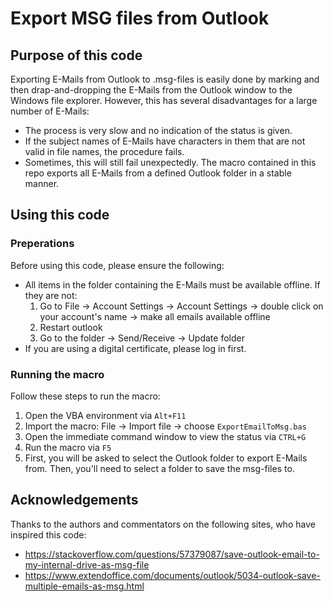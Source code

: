 # Export MSG files from Outlook
## Purpose of this code
Exporting E-Mails from Outlook to .msg-files is easily done by marking and then drap-and-dropping the E-Mails from the Outlook window to the Windows file explorer.
However, this has several disadvantages for a large number of E-Mails:
- The process is very slow and no indication of the status is given.
- If the subject names of E-Mails have characters in them that are not valid in file names, the procedure fails.
- Sometimes, this will still fail unexpectedly.
The macro contained in this repo exports all E-Mails from a defined Outlook folder in a stable manner.

## Using this code
### Preperations
Before using this code, please ensure the following:
-  All items in the folder containing the E-Mails must be available offline. If they are not:
    1. Go to File -> Account Settings -> Account Settings -> double click on your account's name -> make all emails available offline
    2. Restart outlook
    3. Go to the folder -> Send/Receive -> Update folder
- If you are using a digital certificate, please log in first.
### Running the macro
Follow these steps to run the macro:
1. Open the VBA environment via `Alt+F11`
2. Import the macro: File -> Import file -> choose `ExportEmailToMsg.bas`
3. Open the immediate command window to view the status via `CTRL+G`
4. Run the macro via `F5`
5. First, you will be asked to select the Outlook folder to export E-Mails from. Then, you'll need to select a folder to save the msg-files to.


## Acknowledgements
Thanks to the authors and commentators on the following sites, who have inspired this code:
- https://stackoverflow.com/questions/57379087/save-outlook-email-to-my-internal-drive-as-msg-file
- https://www.extendoffice.com/documents/outlook/5034-outlook-save-multiple-emails-as-msg.html
